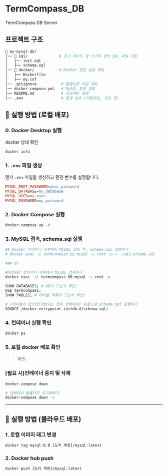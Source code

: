 # TermCompass_DB
TermCompass DB Server

## 프로젝트 구조
``` bash
📂 my-mysql-db/
│── 📂 sql/              # 초기 데이터 및 스키마 정의 SQL 파일 저장
│   ├── init.sql
│   ├── schema.sql
│── 📂 docker/           # Docker 관련 설정 파일
│   ├── Dockerfile
│   ├── my.cnf
│── .gitignore           # 불필요한 파일 제외
│── docker-compose.yml   # MySQL 환경 설정
│── README.md            # 프로젝트 설명
│── .env                 # 환경 변수 (비밀번호, 포트 등)

```

## 📌 실행 방법 (로컬 배포)

### 0. Docker Desktop 실행
docker 상태 확인
```bash
docker info
```
### 1. `.env` 파일 생성
먼저 `.env` 파일을 생성하고 환경 변수를 설정합니다.
```ini
MYSQL_ROOT_PASSWORD=your_password
MYSQL_DATABASE=my_database
MYSQL_USER=my_user
MYSQL_PASSWORD=my_password

```
### 2. Docker Compose 실행
```bash
docker-compose up -d
```

### 3. MySQL 접속, schema.sql 실행

```bash
## Docker 컨테이너 외부에서 MySQL 접속 후, schema.sql 실행하기
# docker exec -i termcompass_DB mysql -u root -p < ./sql/schema.sql

### or

#Docker 컨테이너 내부에서 MySQL 접속하기
docker exec -it termcompass_DB mysql -u root -p

SHOW DATABASES; # DB가 뜨는지 확인!
USE termcompass;
SHOW TABLES; # 테이블 목록이 뜨는지 확인!

# (테이블이 없으면)(MySQL 접속 상태에서) 수동으로 schema.sql 실행하기
SOURCE /docker-entrypoint-initdb.d/schema.sql;
```

### 4. 컨테이너 실행 확인
```bash
docker ps
```

### 5. 로컬 docker 배포 확인
> 확인

### [필요 시]컨테이너 중지 및 삭제
```bash
docker-compose down

# 컨테이너 볼륨까지 초기화하기
docker-compose down -v
```

---
## 📌 실행 방법 (클라우드 배포)

### 1. 로컬 이미지 태그 변경
```bash
docker tag mysql:8.0 [도커 계정]/mysql:latest
```
### 2. Docker hub push
```bash
docker push [도커 계정]/mysql:latest
```